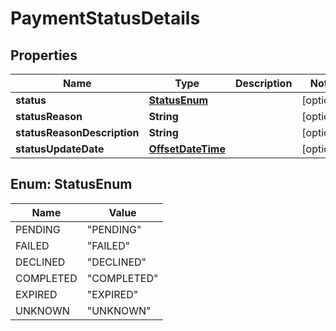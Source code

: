 
# PaymentStatusDetails

## Properties
Name | Type | Description | Notes
------------ | ------------- | ------------- | -------------
**status** | [**StatusEnum**](#StatusEnum) |  |  [optional]
**statusReason** | **String** |  |  [optional]
**statusReasonDescription** | **String** |  |  [optional]
**statusUpdateDate** | [**OffsetDateTime**](OffsetDateTime.md) |  |  [optional]


<a name="StatusEnum"></a>
## Enum: StatusEnum
Name | Value
---- | -----
PENDING | &quot;PENDING&quot;
FAILED | &quot;FAILED&quot;
DECLINED | &quot;DECLINED&quot;
COMPLETED | &quot;COMPLETED&quot;
EXPIRED | &quot;EXPIRED&quot;
UNKNOWN | &quot;UNKNOWN&quot;



